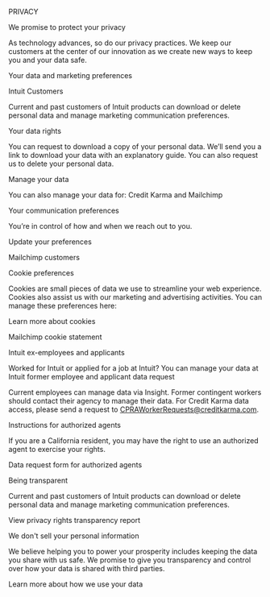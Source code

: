 PRIVACY

We promise to protect your privacy

As technology advances, so do our privacy practices. We keep our customers at the center of our innovation as we create new ways to keep you and your data safe.

Your data and marketing preferences




Intuit Customers

Current and past customers of Intuit products can download or delete personal data and manage marketing communication preferences.




Your data rights

You can request to download a copy of your personal data. We’ll send you a link to download your data with an explanatory guide. You can also request us to delete your personal data.







Manage your data

You can also manage your data for: Credit Karma and Mailchimp

Your communication preferences

You’re in control of how and when we reach out to you.

Update your preferences

Mailchimp customers

Cookie preferences

Cookies are small pieces of data we use to streamline your web experience. Cookies also assist us with our marketing and advertising activities. You can manage these preferences here:

Learn more about cookies

Mailchimp cookie statement

Intuit ex-employees and applicants

Worked for Intuit or applied for a job at Intuit? You can manage your data at Intuit former employee and applicant data request

Current employees can manage data via Insight. Former contingent workers should contact their agency to manage their data. For Credit Karma data access, please send a request to CPRAWorkerRequests@creditkarma.com.

Instructions for authorized agents

If you are a California resident, you may have the right to use an authorized agent to exercise your rights.

Data request form for authorized agents




Being transparent




Current and past customers of Intuit products can download or delete personal data and manage marketing communication preferences.

View privacy rights transparency report




We don't sell your personal information




We believe helping you to power your prosperity includes keeping the data you share with us safe. We promise to give you transparency and control over how your data is shared with third parties.

Learn more about how we use your data